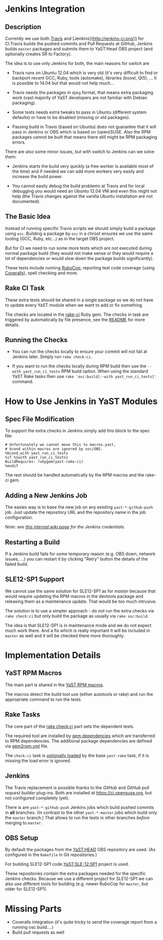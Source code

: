 # Jenkins Integration

## Description

Currently we use both [Travis](https://travis-ci.org/) and
[Jenkins](http://jenkins-ci.org/() for CI.Travis builds the pushed
commits and Pull Requests at GitHub, Jenkins builds `master` packages and
submits them to YaST:Head OBS project (and optionally creates SR to Factory).

The idea is to use only Jenkins for both, the main reasons for switch are

- Travis runs on Ubuntu 12.04 which is very old (it's very difficult to find
  or backport recent GCC, Ruby, tools (automake), libraries (boost, Qt5), ...
  It is possible to 14.04 but that would not help much...

- Travis needs the packages in `dpkg` format, that means extra packaging work
  (vast majority of YaST developers are not familiar with Debian packaging).

- Some tests needs extra tweaks to pass in Ubuntu (different system defaults)
  or have to be disabled (missing or old packages).

- Passing build in Travis (based on Ubuntu) does not guarantee that it will pass
  in Jenkins or OBS which is based on (open)SUSE. Also the RPM packages cannot
  be built that means there still might be RPM packaging errors.

There are also some minor issues, but with switch to Jenkins can we solve them:

- Jenkins starts the build very quickly (a free worker is available most of the
  time) and if needed we can add more workers very easily and increase the build
  power.

- You cannot easily debug the build problems at Travis and for local debugging
  you would need an Ubuntu 12.04 VM and even this might not help (the Travis
  changes against the vanilla Ubuntu installation are not documented).

## The Basic Idea

Instead of running specific Travis scripts we should simply build a package
using `osc`. Building a package by `osc` in a chroot ensures we use the same
tooling (GCC, Ruby, etc...) as in the target OBS project.

But for CI we need to run some more tests which are not executed during normal
package build (they would not make sense or they would require a lot of dependencies
or would slow down the package builds significantly).

These tests include running [RuboCop](https://github.com/bbatsov/rubocop),
reporting test code coverage (using [Coveralls](https://coveralls.io/)), spell
checking and more.


## Rake CI Task

These extra tests should be shared in a single package so we do not have to update
every YaST module when we want to add or fix something.

The checks are located in the [rake-ci](https://github.com/yast/yast-rake-ci/)
Ruby gem. The checks in task are triggered by automatically by file presence, see the
[README](https://github.com/yast/yast-rake-ci/blob/master/README.md) for more
details.


## Running the Checks

- You can run the checks locally to ensure your commit will not fail at Jenkins
  later. Simply run `rake check:ci`.

- If you want to run the checks locally during RPM build then use the
  `--with yast_run_ci_tests` RPM build option. When using the standard YaST
  Rake tasks then use `rake 'osc:build[--with yast_run_ci_tests]'` command.

# How to Use Jenkins in YaST Modules

## Spec File Modification

To support the extra checks in Jenkins simply add this block to the spec file:

```
# Unfortunately we cannot move this to macros.yast,
# bcond within macros are ignored by osc/OBS.
%bcond_with yast_run_ci_tests
%if %{with yast_run_ci_tests}
BuildRequires: rubygem(yast-rake-ci)
%endif
```

The rest should be handled automatically by the RPM macros and the rake-ci gem.

## Adding a New Jenkins Job

The easies way is to base the new job on any existing `yast-*-github-push` job.
Just update the repository URL and the repository name in the job configuration.

*Note: see [this internal wiki
page](https://wiki.microfocus.net/index.php/YaST/jenkins#openSUSE_.28external.29)
for the Jenkins credentials.*

## Restarting a Build

If a Jenkins build fails for some temporary reason (e.g. OBS down, network
issues, ...) you can restart it by clicking "Retry" button the details of the
failed build.

## SLE12-SP1 Support

We cannot use the same solution for SLE12-SP1 as for *master* because that would
require updating the RPM macros in the devtools package and releasing them as a
maintenance update. That would be too much intrusive. 

The solution is to use a simpler approach - do not run the extra checks via
`rake check:ci` but only build the package as usually via `rake osc:build`.

The idea is that SLE12-SP1 is in maintenance mode and we do not expect much work
there. And a fix which is really important it will be included in `master` as well and
it will be checked there more thoroughly.


# Implementation Details

## YaST RPM Macros

The main part is shared in the [YaST RPM
macros](https://github.com/yast/yast-devtools/blob/master/build-tools/rpm/macros.yast#L73-L83).

The macros detect the build tool use (either autotools or rake) and run the
appropriate command to run the tests.

## Rake Tasks

The core part of the [rake
check:ci](https://github.com/yast/yast-rake/blob/master/lib/yast/rake.rb#L46)
part sets the dependent tests.

The required tool are installed by [gem
dependencies](https://github.com/yast/yast-rake-ci/blob/master/yast-rake-ci.gemspec#L44)
which are transferred to RPM dependencies. The additional package dependencies
are defined via
[gem2rpm.yml](https://github.com/yast/yast-rake-ci/blob/master/package/gem2rpm.yml#L59-L60)
file.

The `check:ci` task is [optionally 
loaded](https://github.com/yast/yast-rake/blob/master/lib/yast/rake.rb#L46)
by the base `yast-rake` task, if it is missing the load error is ignored.


## Jenkins

The Travis replacement is possible thanks to the *GitHub* and *GitHub pull
request builder* plug-ins. Both are installed at https://ci.opensuse.org, but not
configured completely (yet).

There is are `yast-*-github-push` Jenkins jobs which build pushed commits in
**all** branches. (In contrast to the other `yast-*-master` jobs which build
only the `master` branch.) That allows to run the tests in other branches
*before* merging to `master`.

## OBS Setup

By default the packages from the
[YaST:HEAD](https://build.opensuse.org/project/show/YaST:Head) OBS repository
are used. (As configured in the `Rakefile` in Git repositories.)

For building SLE12-SP1 code
[YaST:SLE-12:SP1](https://build.opensuse.org/project/show/YaST:SLE-12:SP1)
project is used.

These repositories contain the extra packages needed for the specific Jenkins
checks. Because we use a different project for SLE12-SP1 we can also use
different tools for building (e.g. newer RuboCop for `master`, but older for
SLE12-SP1).


# Missing Parts

- Coveralls integration (it's quite tricky to send the coverage report from a
  running osc build....)
- Build pull requests as well

